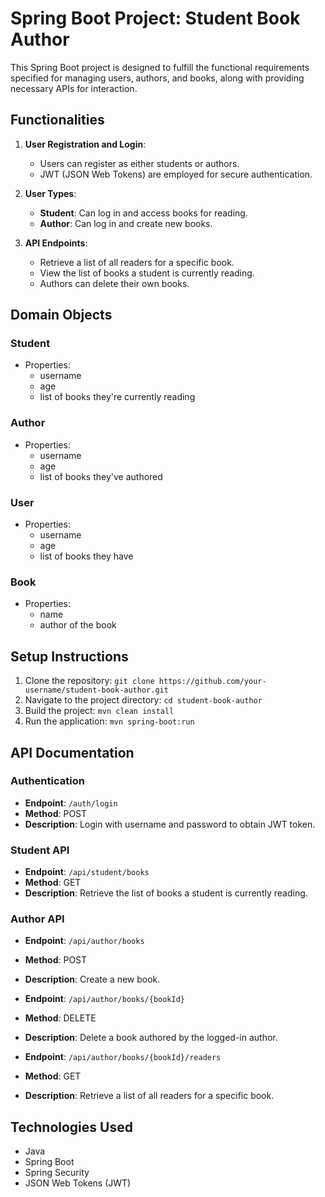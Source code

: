 # Spring Boot Project: Student Book Author

This Spring Boot project is designed to fulfill the functional requirements specified for managing users, authors, and books, along with providing necessary APIs for interaction.

## Functionalities

1. **User Registration and Login**:
   - Users can register as either students or authors.
   - JWT (JSON Web Tokens) are employed for secure authentication.

2. **User Types**:
   - **Student**: Can log in and access books for reading.
   - **Author**: Can log in and create new books.

3. **API Endpoints**:
   - Retrieve a list of all readers for a specific book.
   - View the list of books a student is currently reading.
   - Authors can delete their own books.

## Domain Objects

### Student
- Properties: 
  - username
  - age
  - list of books they're currently reading

### Author
- Properties: 
  - username
  - age
  - list of books they've authored

### User
- Properties: 
  - username
  - age
  - list of books they have

### Book
- Properties: 
  - name
  - author of the book

## Setup Instructions

1. Clone the repository: `git clone https://github.com/your-username/student-book-author.git`
2. Navigate to the project directory: `cd student-book-author`
3. Build the project: `mvn clean install`
4. Run the application: `mvn spring-boot:run`

## API Documentation

### Authentication

- **Endpoint**: `/auth/login`
- **Method**: POST
- **Description**: Login with username and password to obtain JWT token.

### Student API

- **Endpoint**: `/api/student/books`
- **Method**: GET
- **Description**: Retrieve the list of books a student is currently reading.

### Author API

- **Endpoint**: `/api/author/books`
- **Method**: POST
- **Description**: Create a new book.

- **Endpoint**: `/api/author/books/{bookId}`
- **Method**: DELETE
- **Description**: Delete a book authored by the logged-in author.

- **Endpoint**: `/api/author/books/{bookId}/readers`
- **Method**: GET
- **Description**: Retrieve a list of all readers for a specific book.

## Technologies Used

- Java
- Spring Boot
- Spring Security
- JSON Web Tokens (JWT)


